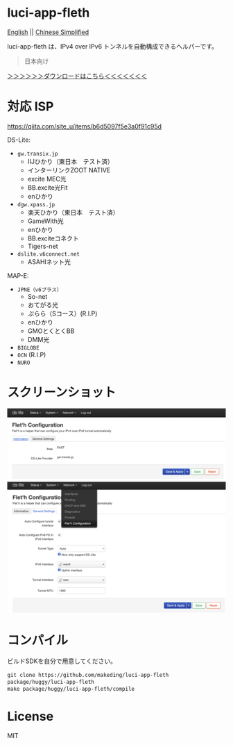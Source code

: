 # luci-app-fleth
[English](./readme-en.md) || [Chinese Simplified](./readme-zhs.md)  

luci-app-fleth は、IPv4 over IPv6 トンネルを自動構成できるヘルパーです。
> 日本向け

[＞＞＞＞＞＞ダウンロードはこちら＜＜＜＜＜＜＜](https://github.com/makeding/luci-app-fleth/releases)
# 対応 ISP
https://qiita.com/site_u/items/b6d5097f5e3a0f91c95d  

DS-Lite:
- `gw.transix.jp`
    - IIJひかり（東日本　テスト済）
    - インターリンクZOOT NATIVE
    - excite MEC光
    - BB.excite光Fit
    - enひかり
- `dgw.xpass.jp`
    - 楽天ひかり（東日本　テスト済）
    - GameWith光
    - enひかり
    - BB.exciteコネクト
    - Tigers-net
- `dslite.v6connect.net`
    - ASAHIネット光


MAP-E:
- `JPNE（v6プラス）`
    - So-net
    - おてがる光
    - ぷらら（Sコース）(R.I.P)
    - enひかり
    - GMOとくとくBB
    - DMM光
- `BIGLOBE`
- `OCN` (R.I.P)
- `NURO`

# スクリーンショット
![information-1](./screenshots/luci-information-1.png)  
![configuration-1](./screenshots/luci-configuration-1.png)

# コンパイル
ビルドSDKを自分で用意してください。

```
git clone https://github.com/makeding/luci-app-fleth package/huggy/luci-app-fleth
make package/huggy/luci-app-fleth/compile
```

# License
MIT